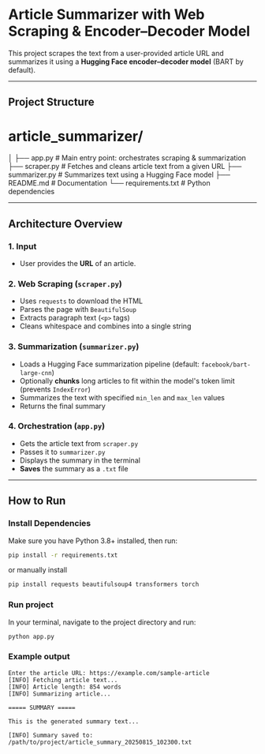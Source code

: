 # Article Summarizer with Web Scraping & Encoder–Decoder Model

This project scrapes the text from a user-provided article URL and summarizes it using a **Hugging Face encoder–decoder model** (BART by default).

---

## Project Structure
# article_summarizer/
│
├── app.py              # Main entry point: orchestrates scraping & summarization
├── scraper.py          # Fetches and cleans article text from a given URL
├── summarizer.py       # Summarizes text using a Hugging Face model
├── README.md           # Documentation
└── requirements.txt    # Python dependencies

---

## Architecture Overview

### **1. Input**
- User provides the **URL** of an article.

### **2. Web Scraping (`scraper.py`)**
- Uses `requests` to download the HTML
- Parses the page with `BeautifulSoup`
- Extracts paragraph text (`<p>` tags)
- Cleans whitespace and combines into a single string

### **3. Summarization (`summarizer.py`)**
- Loads a Hugging Face summarization pipeline (default: `facebook/bart-large-cnn`)
- Optionally **chunks** long articles to fit within the model's token limit (prevents `IndexError`)
- Summarizes the text with specified `min_len` and `max_len` values
- Returns the final summary

### **4. Orchestration (`app.py`)**
- Gets the article text from `scraper.py`
- Passes it to `summarizer.py`
- Displays the summary in the terminal
- **Saves** the summary as a `.txt` file

---

## How to Run

### **Install Dependencies**
Make sure you have Python 3.8+ installed, then run:
```bash
pip install -r requirements.txt
```
or manually install
```bash
pip install requests beautifulsoup4 transformers torch
```
### **Run project**
In your terminal, navigate to the project directory and run:
```bash
python app.py
```
### Example output
```
Enter the article URL: https://example.com/sample-article
[INFO] Fetching article text...
[INFO] Article length: 854 words
[INFO] Summarizing article...

===== SUMMARY =====

This is the generated summary text...

[INFO] Summary saved to: /path/to/project/article_summary_20250815_102300.txt
```
